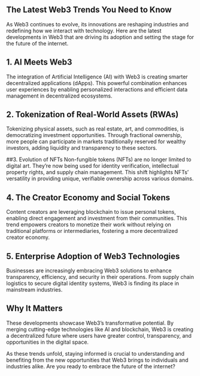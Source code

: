 ## The Latest Web3 Trends You Need to Know
As Web3 continues to evolve, its innovations are reshaping industries and redefining how we interact with technology. Here are the latest developments in Web3 that are driving its adoption and setting the stage for the future of the internet.
## 1. AI Meets Web3
The integration of Artificial Intelligence (AI) with Web3 is creating smarter decentralized applications (dApps). This powerful combination enhances user experiences by enabling personalized interactions and efficient data management in decentralized ecosystems.

## 2. Tokenization of Real-World Assets (RWAs)
Tokenizing physical assets, such as real estate, art, and commodities, is democratizing investment opportunities. Through fractional ownership, more people can participate in markets traditionally reserved for wealthy investors, adding liquidity and transparency to these sectors.

##3. Evolution of NFTs
Non-fungible tokens (NFTs) are no longer limited to digital art. They’re now being used for identity verification, intellectual property rights, and supply chain management. This shift highlights NFTs’ versatility in providing unique, verifiable ownership across various domains.

## 4. The Creator Economy and Social Tokens
Content creators are leveraging blockchain to issue personal tokens, enabling direct engagement and investment from their communities. This trend empowers creators to monetize their work without relying on traditional platforms or intermediaries, fostering a more decentralized creator economy.

## 5. Enterprise Adoption of Web3 Technologies
Businesses are increasingly embracing Web3 solutions to enhance transparency, efficiency, and security in their operations. From supply chain logistics to secure digital identity systems, Web3 is finding its place in mainstream industries.

## Why It Matters
These developments showcase Web3’s transformative potential. By merging cutting-edge technologies like AI and blockchain, Web3 is creating a decentralized future where users have greater control, transparency, and opportunities in the digital space.

As these trends unfold, staying informed is crucial to understanding and benefiting from the new opportunities that Web3 brings to individuals and industries alike. Are you ready to embrace the future of the internet?






